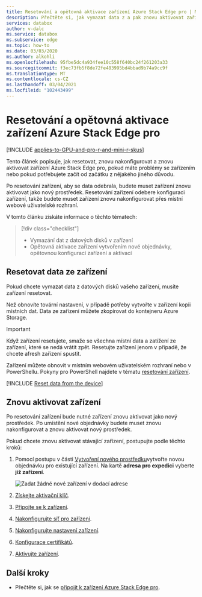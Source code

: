 ```yaml
---
title: Resetování a opětovná aktivace zařízení Azure Stack Edge pro | Microsoft Docs
description: Přečtěte si, jak vymazat data z a pak znovu aktivovat zařízení Azure Stack Edge pro.
services: databox
author: v-dalc
ms.service: databox
ms.subservice: edge
ms.topic: how-to
ms.date: 03/03/2020
ms.author: alkohli
ms.openlocfilehash: 95fbe5dc4a934fee10c558f640bc24f261203a33
ms.sourcegitcommit: f3ec73fb5f8de72fe483995bd4bbad9b74a9cc9f
ms.translationtype: MT
ms.contentlocale: cs-CZ
ms.lasthandoff: 03/04/2021
ms.locfileid: "102443499"
---
```

# <a name="reset-and-reactivate-your-azure-stack-edge-pro-device"></a>Resetování a opětovná aktivace zařízení Azure Stack Edge pro

[!INCLUDE [applies-to-GPU-and-pro-r-and-mini-r-skus](../../includes/azure-stack-edge-applies-to-gpu-pro-r-mini-r-sku.md)]

Tento článek popisuje, jak resetovat, znovu nakonfigurovat a znovu aktivovat zařízení Azure Stack Edge pro, pokud máte problémy se zařízením nebo pokud potřebujete začít od začátku z nějakého jiného důvodu.

Po resetování zařízení, aby se data odebrala, budete muset zařízení znovu aktivovat jako nový prostředek. Resetování zařízení odebere konfiguraci zařízení, takže budete muset zařízení znovu nakonfigurovat přes místní webové uživatelské rozhraní.

V tomto článku získáte informace o těchto tématech:

> [!div class="checklist"]
>
> * Vymazání dat z datových disků v zařízení
> * Opětovná aktivace zařízení vytvořením nové objednávky, opětovnou konfigurací zařízení a aktivací

## <a name="reset-data-from-the-device"></a>Resetovat data ze zařízení

Pokud chcete vymazat data z datových disků vašeho zařízení, musíte zařízení resetovat.

Než obnovíte tovární nastavení, v případě potřeby vytvořte v zařízení kopii místních dat. Data ze zařízení můžete zkopírovat do kontejneru Azure Storage.

>[!IMPORTANT]
> Když zařízení resetujete, smaže se všechna místní data a zatížení ze zařízení, které se nedá vrátit zpět. Resetujte zařízení jenom v případě, že chcete afresh zařízení spustit.

Zařízení můžete obnovit v místním webovém uživatelském rozhraní nebo v PowerShellu. Pokyny pro PowerShell najdete v tématu [resetování zařízení](./azure-stack-edge-connect-powershell-interface.md#reset-your-device).

[!INCLUDE [Reset data from the device](../../includes/azure-stack-edge-device-reset.md)]

## <a name="reactivate-device"></a>Znovu aktivovat zařízení

Po resetování zařízení bude nutné zařízení znovu aktivovat jako nový prostředek. Po umístění nové objednávky budete muset znovu nakonfigurovat a znovu aktivovat nový prostředek.

Pokud chcete znovu aktivovat stávající zařízení, postupujte podle těchto kroků:

1. Pomocí postupu v části [Vytvoření nového prostředku](azure-stack-edge-gpu-deploy-prep.md?tabs=azure-portal#create-a-new-resource)vytvořte novou objednávku pro existující zařízení. Na kartě **adresa pro expedici** vyberte **již zařízení**.

   ![Zadat žádné nové zařízení v dodací adrese](./media/azure-stack-edge-reset-reactivate-device/create-resource-with-no-new-device.png)

1. [Získejte aktivační klíč](azure-stack-edge-gpu-deploy-prep.md?tabs=azure-portal#get-the-activation-key).

1. [Připojte se k zařízení](azure-stack-edge-gpu-deploy-connect.md).

1. [Nakonfigurujte síť pro zařízení](azure-stack-edge-gpu-deploy-configure-network-compute-web-proxy.md).

1. [Nakonfigurujte nastavení zařízení](azure-stack-edge-gpu-deploy-set-up-device-update-time.md).

1. [Konfigurace certifikátů](azure-stack-edge-gpu-deploy-configure-certificates.md).

1. [Aktivujte zařízení](azure-stack-edge-gpu-deploy-activate.md).

## <a name="next-steps"></a>Další kroky

- Přečtěte si, jak se [připojit k zařízení Azure Stack Edge pro](azure-stack-edge-gpu-deploy-connect.md).
